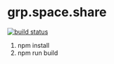 # grp.space.share
[![build status](https://travis-ci.org/ddmills/grp.space.share.svg?branch=master)](http://travis-ci.org/ddmills/grp.space.share)

1. npm install
2. npm run build
